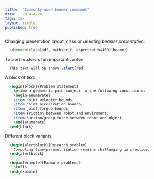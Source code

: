 ```yaml
---
title:  "Commonly used beamer commands"
date:   2019-4-28 
tags: tex
layout: single
published: true
---
```


Changing presentation layout, class or selecting *beamer presentation*:
```latex
  \documentclass[pdf, mathserif, aspectratio=169]{beamer}
```

To alert readers of an important content

```latex
  This text will be shown \alert{red}
```

A block of text:
```latex
  \begin{block}{Problem Statement}
    Retime a geometric path subject to the following constraints:
    \begin{enumerate}
    \item joint velocity bounds;
    \item joint acceleration bounds;
    \item joint torque bounds;
    \item Friction between robot and enviroment;
    \item Suction/grasp force between robot and object.
    \end{enumerate}
  \end{block}
```

Different block variants
```latex
  \begin{alertblock}{Research problem}
    Computing time-parametrization remains challenging in practice.
  \end{alertblock}

  \begin{example}{Example problems}
    stuffs.
  \end{example}
```
